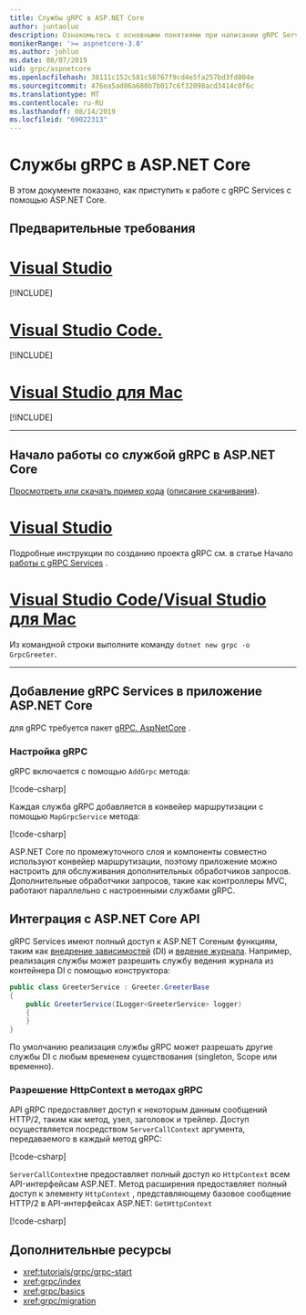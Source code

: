 ```yaml
---
title: Службы gRPC в ASP.NET Core
author: juntaoluo
description: Ознакомьтесь с основными понятиями при написании gRPC Services с помощью ASP.NET Core.
monikerRange: '>= aspnetcore-3.0'
ms.author: johluo
ms.date: 08/07/2019
uid: grpc/aspnetcore
ms.openlocfilehash: 38111c152c581c50767f9cd4e5fa257bd3fd804e
ms.sourcegitcommit: 476ea5ad86a680b7b017c6f32098acd3414c0f6c
ms.translationtype: MT
ms.contentlocale: ru-RU
ms.lasthandoff: 08/14/2019
ms.locfileid: "69022313"
---
```

# <a name="grpc-services-with-aspnet-core"></a>Службы gRPC в ASP.NET Core

В этом документе показано, как приступить к работе с gRPC Services с помощью ASP.NET Core.

## <a name="prerequisites"></a>Предварительные требования

# <a name="visual-studiotabvisual-studio"></a>[Visual Studio](#tab/visual-studio)

[!INCLUDE[](~/includes/net-core-prereqs-vs-3.0.md)]

# <a name="visual-studio-codetabvisual-studio-code"></a>[Visual Studio Code.](#tab/visual-studio-code)

[!INCLUDE[](~/includes/net-core-prereqs-vsc-3.0.md)]

# <a name="visual-studio-for-mactabvisual-studio-mac"></a>[Visual Studio для Mac](#tab/visual-studio-mac)

[!INCLUDE[](~/includes/net-core-prereqs-mac-3.0.md)]

---

## <a name="get-started-with-grpc-service-in-aspnet-core"></a>Начало работы со службой gRPC в ASP.NET Core

[Просмотреть или скачать пример кода](https://github.com/aspnet/AspNetCore.Docs/tree/master/aspnetcore/tutorials/grpc/grpc-start/sample) ([описание скачивания](xref:index#how-to-download-a-sample)).

# <a name="visual-studiotabvisual-studio"></a>[Visual Studio](#tab/visual-studio)

Подробные инструкции по созданию проекта gRPC см. в статье Начало [работы с gRPC Services](xref:tutorials/grpc/grpc-start) .

# <a name="visual-studio-code--visual-studio-for-mactabvisual-studio-codevisual-studio-mac"></a>[Visual Studio Code/Visual Studio для Mac](#tab/visual-studio-code+visual-studio-mac)

Из командной строки выполните команду `dotnet new grpc -o GrpcGreeter`.

---

## <a name="add-grpc-services-to-an-aspnet-core-app"></a>Добавление gRPC Services в приложение ASP.NET Core

для gRPC требуется пакет [gRPC. AspNetCore](https://www.nuget.org/packages/Grpc.AspNetCore) .

### <a name="configure-grpc"></a>Настройка gRPC

gRPC включается с помощью `AddGrpc` метода:

[!code-csharp[](~/tutorials/grpc/grpc-start/sample/GrpcGreeter/Startup.cs?name=snippet&highlight=7)]

Каждая служба gRPC добавляется в конвейер маршрутизации с помощью `MapGrpcService` метода:

[!code-csharp[](~/tutorials/grpc/grpc-start/sample/GrpcGreeter/Startup.cs?name=snippet&highlight=24)]

ASP.NET Core по промежуточного слоя и компоненты совместно используют конвейер маршрутизации, поэтому приложение можно настроить для обслуживания дополнительных обработчиков запросов. Дополнительные обработчики запросов, такие как контроллеры MVC, работают параллельно с настроенными службами gRPC.

## <a name="integration-with-aspnet-core-apis"></a>Интеграция с ASP.NET Core API

gRPC Services имеют полный доступ к ASP.NET Coreным функциям, таким как [внедрение зависимостей](xref:fundamentals/dependency-injection) (DI) и [ведение журнала](xref:fundamentals/logging/index). Например, реализация службы может разрешить службу ведения журнала из контейнера DI с помощью конструктора:

```csharp
public class GreeterService : Greeter.GreeterBase
{
    public GreeterService(ILogger<GreeterService> logger)
    {
    }
}
```

По умолчанию реализация службы gRPC может разрешать другие службы DI с любым временем существования (singleton, Scope или временно).

### <a name="resolve-httpcontext-in-grpc-methods"></a>Разрешение HttpContext в методах gRPC

API gRPC предоставляет доступ к некоторым данным сообщений HTTP/2, таким как метод, узел, заголовок и трейлер. Доступ осуществляется посредством `ServerCallContext` аргумента, передаваемого в каждый метод gRPC:

[!code-csharp[](~/grpc/aspnetcore/sample/GrcpService/GreeterService.cs?highlight=3-4&name=snippet)]

`ServerCallContext`не предоставляет полный доступ ко `HttpContext` всем API-интерфейсам ASP.NET. Метод расширения предоставляет полный доступ к элементу `HttpContext` , представляющему базовое сообщение HTTP/2 в API-интерфейсах ASP.NET: `GetHttpContext`

[!code-csharp[](~/grpc/aspnetcore/sample/GrcpService/GreeterService2.cs?highlight=6-7&name=snippet)]

## <a name="additional-resources"></a>Дополнительные ресурсы

* <xref:tutorials/grpc/grpc-start>
* <xref:grpc/index>
* <xref:grpc/basics>
* <xref:grpc/migration>
